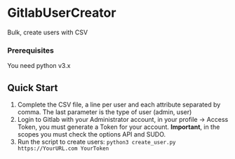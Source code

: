 # GitlabUserCreator
Bulk, create users with CSV
<br>
### Prerequisites
You need python v3.x
<br>
## Quick Start
1. Complete the CSV file, a line per user and each attribute separated by comma. The last parameter is the type of user (admin, user)
2. Login to Gitlab with your Administrator account, in your profile -> Access Token, you must generate a Token for your account. 
   <b>Important</b>, in the scopes you must check the options API and SUDO.
4. Run the script to create users: ```python3 create_user.py https://YourURL.com YourToken```

